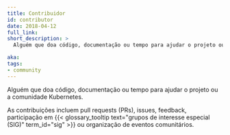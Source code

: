 ```yaml
---
title: Contribuidor
id: contributor
date: 2018-04-12
full_link: 
short_description: >
  Alguém que doa código, documentação ou tempo para ajudar o projeto ou a comunidade Kubernetes.

aka: 
tags:
- community
---
```

 Alguém que doa código, documentação ou tempo para ajudar o projeto ou a comunidade Kubernetes.

<!--more--> 

As contribuições incluem pull requests (PRs), issues, feedback, participação em {{< glossary_tooltip text="grupos de interesse especial (SIG)" term_id="sig" >}} ou organização de eventos comunitários.
